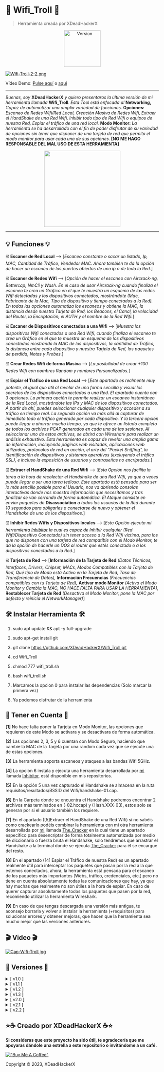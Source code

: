 # 🧨 Wifi_Troll 🧨

> Herramienta creada por XDeadHackerX

<p align="center"><img width="120px" alt="Version" src="https://img.shields.io/badge/version-2.2-red.svg?style=for-the-badge"/></p>

[![Wifi-Troll-2-2.png](https://i.postimg.cc/4xhYCyVm/Wifi-Troll-2-2.png)](https://postimg.cc/87NpM1yS)

<p>Vídeo Demo: <a href="#punto1">Pulse aquí</a> o <a href="https://vimeo.com/815234454">aquí</a></p>

---

*Buenas, soy* **XDeadHackerX** *y quiero presentaros la última versión de mi herramienta llamada* **Wifi_Troll**. *Esta Tool está enfocada al*  **Networking,** *Capaz de automatizar una amplia variedad de funciones.* **Opciones:** *Escaneo de Redes Wifi/Red Local, Creación Masiva de Redes Wifi, Extraer el HandShake de una Red Wifi, Inhibir todo tipo de Red Wifi o equipos de nuestra Red, Espiar el tráfico de una red local.* **Modo Monitor:** *La herramienta se ha desarrollado con el fin de poder disfrutar de su variedad de opciones sin tener que disponer de una tarjeta de red que permita el modo monitor para usar cada una de sus opciones.* **[NO ME HAGO RESPONSABLE DEL MAL USO DE ESTA HERRAMIENTA]**

<p align="center"> <img width="250px" src="https://s2.gifyu.com/images/Radar2.gif"></p>

---

## 💡 Funciones 💡


:ballot_box_with_check: **Escaner de Red Local** --> [*Escaneo constante o sacar un listado, Ip, MAC, Cantidad de Tráfico, Vendedor MAC. Ahora también te da la opción de hacer un escaneo de los puertos abiertos de una ip o de toda la Red.*]

:ballot_box_with_check: **Escaner de Redes Wifi** --> [*Opción de hacer el escaneo con Aircrack-ng, Bettercap, NmCli y Wash. En el caso de usar Aircrack-ng cuando finaliza el escaneo te crea un Gráfico en el que te muestra un esquema de las redes Wifi detectadas y los dispositivos conectados, mostrándote (Mac, Fabricante de la Mac, Tipo de dispositivo y tiempo conectados a la Red). En todas las opciones automatiza los escaneos y obtiene la MAC, la distancia desde nuestra Tarjeta de Red, los Beacons, el Canal, la velocidad del Router, la Encriptación, el AUTH y el nombre de la Red Wifi.*]

:ballot_box_with_check: **Escaner de Dispositivos conectados a una Wifi** --> [*Muestra los dispositivos Wifi conectados a una Red Wifi, cuando finaliza el escaneo te crea un Gráfico en el que te muestra un esquema de los dispositivos conectados mostrando la MAC de los dispositivos, la cantidad de Tráfico, la distancia entre cada dispositivo y nuestra Tarjeta de Red, los paquetes de perdida, Notas y Probes.*]

:ballot_box_with_check: **Crear Redes Wifi de forma Masiva** --> [*La posibilidad de crear +100 Redes Wifi con nombres Random y nombres Personalizados.*]

:ballot_box_with_check: **Espiar el Trafico de una Red Local** --> [*Este apartado es realmente muy potente, al igual que útil al revelar de una forma sencilla y visual los secretos de los dispositivos conectados a una Red. El apartado cuenta con 3 opciones. La primera opción te permite realizar un escaneo instantáneo de la Red Local, mostrándote las IPs y MAC de los dispositivos conectados. A partir de ahí, puedes seleccionar cualquier dispositivo y acceder a su tráfico en tiempo real. La segunda opción va más allá al capturar de inmediato todo el tráfico generado por cada dispositivo. Y la tercera opción puede llegar a ahorrar mucho tiempo, ya que te ofrece un listado completo de todos los archivos PCAP generados en cada una de las sesiones. Al seleccionar uno de estos archivos, se abrirá con Wireshark para realizar un análisis exhaustivo. Esta herramienta es capaz de revelar una amplia gama de información, incluyendo páginas web visitadas, aplicaciones web utilizadas, protocolos de red en acción, el arte del "Packet Sniffing", la identificación de dispositivos y sistemas operativos (excluyendo el tráfico SSL), e incluso la exposición de usuarios y contraseñas no encriptadas.*]

:ballot_box_with_check: **Extraer el HandShake de una Red Wifi** --> [*Esta Opción nos facilita la tarea a la hora de recolectar el Handshake de una Red Wifi, ya que a veces puede llegar a ser una tarea tediosa. Este apartado está pensado para ser lo más sencillo posible para el Usuario, nos va abriendo consolas interactivas donde nos muestra información que necesitamos y tras finalizar se van cerrando de forma automática. El Ataque consiste en enviar paquetes de* **Disassociation** *a todos los usuarios de la Red durante 10 segundos para obligarles a conectarse de nuevo y obtener el Handshake de uno de los dispositivos.*]

:ballot_box_with_check: **Inhibir Redes Wifis y Dispositivos locales** --> [*Esta Opción ejecuta mi herramienta [Inhibitor](https://github.com/XDeadHackerX/Inhibitor) la cual es capaz de Inhibir cualquier (Red Wifi/Dispositivo Conectado) sin tener acceso a la Red Wifi víctima, para los que no disponen con una tarjeta de red compatible con el Modo Monitor, te da la opción de hacerle un DOS al router que estés conectado o a los dispositivos conectados a la Red.*]

:ballot_box_with_check: **Tarjeta de Red** --> [**Información de la Tarjeta de Red** *(Datos Técnicos, Interfaces, Drivers, Chipset, MACs, Modos Compatibles con la Tarjeta de Red, Qué tipo de Modo está Activo en la Tarjeta de Red, Tasa de Transferencia de Datos),* **Información Frecuencias** *(Frecuencias compatibles con tu Tarjeta de Red),* **Activar modo Monitor** *(Activa el Modo Monitor y Cambia la MAC, NO HACE FALTA PARA USAR LA HERRAMIENTA),* **Restablecer Tarjeta de Red** *(Desactiva el Modo Monitor, pone la MAC por defecto y reinicia el NetworkManager)*]


## 🛠 Instalar Herramienta 🛠

1) sudo apt update && apt -y full-upgrade

2) sudo apt-get install git

3) git clone https://github.com/XDeadHackerX/Wifi_Troll.git

4) cd Wifi_Troll

5) chmod 777 wifi_troll.sh

6) bash wifi_troll.sh

7) Marcamos la opcion 0 para instalar las dependencias (Solo marcar la primera vez)

8) Ya podemos disfrutar de la herramienta

## 🎲 Tener en Cuenta 🎲

**[1]** No hace falta poner la Tarjeta en Modo Monitor, las opciones que requieren de este Modo se activara y se desactivara de forma automática.

**[2]** Las opciones 2, 3, 5 y 6 cuentan con Modo Seguro, haciendo que cambie la MAC de la Tarjeta por una random cada vez que se ejecute una de estas opciones.

**[3]** La herramienta soporta escaneos y ataques a las bandas Wifi 5GHz.

**[4]** La opción 6 instala y ejecuta una herramienta desarrollada por [mi](https://github.com/XDeadHackerX) llamada [Inhibitor](https://github.com/XDeadHackerX/Inhibitor), está disponible en mis repositorios.

**[5]** En la opción 5 una vez capturado el Handshake se almacena en la ruta requisitos/resultados/BSSID del Wifi/handshake-01.cap.

**[6]** En la Carpeta donde se encuentra el Handshake podremos encontrar 2 archivos más terminados en (-02.hccap) y (Hash.XXX-03), estos solo se generan por si el usuario también los requiere.

**[7]** En el apartado ([5]Extraer el HandShake de una Red Wifi) si no sabéis como crackearlo podéis combinar la herramienta con mi otra herramienta desarrollada por [mi](https://github.com/XDeadHackerX) llamada [The_Cracker](https://github.com/XDeadHackerX/The_Cracker) en la cual tiene un apartado específico para desencriptar de forma totalmente automatizada por medio de diccionario o fuerza bruta el Handshake, solo tendremos que arrastrar el Handshake a la terminal donde se ejecuta [The_Cracker](https://github.com/XDeadHackerX/The_Cracker) para él se encargue del resto.

**[8]** En el apartado ([4] Espiar el Tráfico de nuestra Red) es un apartado realmente útil para interceptar los paquetes que pasan por la red a la que estemos conectados, ahora, la herramienta está pensada para el escaneo de los paquetes más importantes (Webs, tráfico, credenciales, etc.) pero no tiene en cuenta absolutamente todas las comunicaciones que hay, ya que hay muchas que realmente no son útiles a la hora de espiar. En caso de querer capturar absolutamente todos los paquetes que pasen por la red, recomiendo utilizar la herramienta Wireshark.

**[9]** En caso de que tengas descargada una versión más antigua, te aconsejo borrarla y volver a instalar la herramienta (+requisitos) para solucionar errores y obtener mejoras, que hacen que la herramienta sea mucho mejor que las versiones anteriores.

## 🎬 Video 🎬 <a name="punto1"></a>

[![Cap-Wifi-Troll.jpg](https://i.postimg.cc/Yq2JDpdP/Cap-Wifi-Troll.jpg)](https://player.vimeo.com/video/815234454?h=9892561b2b&amp;badge=0&amp;autopause=0&amp;player_id=0&amp;app_id=58479)

## 🔎 Versiones 🔎

<details>
  <summary>[ v1.0 ]</summary>
  <p align="justify">[#] Versión Original.</p>
</details>
<details>
  <summary>[ v1.1 ]</summary>
  <p align="justify">[#] Nuevo Apartado [4] Espiar el Tráfico de nuestra red, podremos ver que servicios Webs está usando un dispositivo de nuestra red o de todos los dispositivos de nuestra red (HTTP y HTTPS). Grandes cambios en el Apartado [2] Escáner Red/Wifi, podremos analizar los dispositivos conectados a nuestra red o ver las redes Wifi de alrededor (Dándote a escoger entre 3 herramientas para hacerlo) y los dispositivos Wifi conectados a los Wifis. Optimización del código, corrección de errores, mejoras visuales.</p>
</details>
<details>
  <summary>[ v1.2 ]</summary>
  <p align="justify">[#] La opción 4 quedo obsoleta y se ha remplazado por ([5] Extraer el HandShake de una Red Wifi), esta opción consigue de forma súper automática expulsar a todos los usuarios de la red wifi seleccionada durante 10 segundos para que cuando se vuelvan reconectar obtenga el Handshake y lo almacene en carpetas individuales.</p>
</details>
<details>
  <summary>[ v1.3 ]</summary>
  <p align="justify">[#] Nueva función dentro del Apartado ([2] Escáner Red/Wifi) Dentro de Wifi, en el caso de escoger la Opción de Aircrack-ng cuando finaliza el escaneo te crea un Gráfico en el que te muestra un resumen de los dispositivos conectados, mostrándote (Mac, Fabricante de la Mac, Tipo de dispositivo y tiempo conectados a la Red).</p>
</details>
<details>
  <summary>[ v2.0 ]</summary>
  <p align="justify">[#] Nueva función dentro del Apartado ([2] Escáner Red/Wifi) Dentro de Red Local, sé a añadido la posibilidad de hacer un escaneo de los puertos abiertos de una IP o de toda la Red. Nueva función dentro del Apartado ([2] Escáner Red/Wifi) Dentro de Wifi, se ha agregado "NmCli" a las opciones de escaneo Wifi para poder tener una opción que no requiera de Tarjeta de Red compatible con el Modo Monitor. Solucionado error que sucedía al generar el Gráfico de las redes Wifi y sus usuarios. Cambios al escanear los dispositivos de una Red Wifi Ajena, primero se hacía un escaneo con Wash para enumerar las redes Wifi, al ver que es un escáner irregular, que a veces deja de funcionar durante días se ha sustituido por "NmCli", el cual es mucho más rápido, no necesita activar el Modo Monitor y da toda la información requerida para hacer el segundo escaneo = Scanear Red Wifi Individual. La herramienta ha sido optimizada, eliminando 200 líneas de código gracias a la programación modular.</p>
</details>
<details>
  <summary>[ v2.1 ]</summary>
  <p align="justify">[#] Nuevo Apartado ([1] Tarjeta de Red), cuenta con las siguientes opciones: Información de la Tarjeta de Red (Datos Técnicos, Interfaces, Drivers, Chipset, MACs, Modos Compatibles con la Tarjeta de Red, Qué tipo de Modo está Activo en la Tarjeta de Red, Tasa de Transferencia de Datos), Información Frecuencias (Frecuencias compatibles con tu Tarjeta de Red), Activar modo Monitor (Activa el Modo Monitor y Cambia la MAC, NO HACE FALTA PARA USAR LA HERRAMIENTA), Restablecer Tarjeta de Red (Desactiva el Modo Monitor, pone la MAC por defecto y reinicia el NetworkManager). Se a mejorado el apartado ([5] Extraer el HandShake de una Red Wifi), para ser mas precioso y eficaz, reduciendo el margen de error. Se ha reducido el margen de errores con el Modo Monitor y mejorado la apariencia de la herramienta a la hora de comprobar el Modo de la Tarjeta de Red y Activar el Modo Monitor.</p>
</details>
<details>
  <summary>[ v2.2 ]</summary>
  <p align="justify">[#] Se a replanteado el Apartado ([4] Espiar el Trafico de una Red Local) dandole un giro de 360°, ahora es capaz de capturar y mostrar de forma muy sencilla los servicios que están utilizando los dispositivos conectados a una Red. Esta opción nos da la posibilidad de hacer un escaneo de la Red Local y así escoger entre una de las Ips conectadas a la Red y a partir de ahí nos mostrará todo el tráfico que genere, o directamente capturar todo el tráfico que esté generando cada dispositivo. Entre la información que es capaz de capturar están las Páginas Web, Aplicaciones Web, Packet Sniffing, Fingerprinting de dispositivos y sistemas operativos (No SSL), Usuarios y Contraseñas (No Encriptados), Protocolos de Red, etc. Ahora, cuando finalice el Sniffeo le indicará la ruta donde se ha guardado todo el tráfico en un archivo .pcap para su posterior analisis.</p>
</details>


## ⭐☕ Creado por XDeadHackerX ☕⭐

**Si consideras que este proyecto ha sido útil, te agradecería que me apoyaras dándole una estrella a este repositorio o invitándome a un café.**

[!["Buy Me A Coffee"](https://www.buymeacoffee.com/assets/img/custom_images/orange_img.png)](https://www.buymeacoffee.com/XDeadHackerX)

Copyright © 2023, XDeadHackerX

